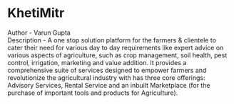 # KhetiMitr
Author - Varun Gupta
<br>
Description - A one stop solution platform for the farmers & clientele to cater their need for various day to day requirements like expert advice on various aspects of agriculture, such as crop management, soil health, pest control, irrigation, marketing and value addition. It provides a comprehensive suite of services designed to empower farmers and revolutionize the agricultural industry with has three core offerings: Advisory Services, Rental Service and an inbuilt Marketplace (for the purchase of important tools and products for Agriculture).

